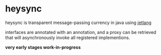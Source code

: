 # heysync

heysync is transparent message-passing currency in java using [jetlang](http://jetlang.org)

interfaces are annotated with an annotation, and a proxy can be retrieved that will asynchronously invoke all registered implementions.

**very early stages work-in-progress**